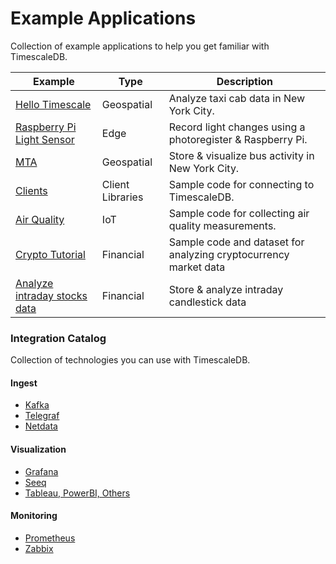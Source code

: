# Example Applications

Collection of example applications to help you get familiar with TimescaleDB.

| Example | Type | Description |
|---|---|---|
| [Hello Timescale](hello-timescale)| Geospatial | Analyze taxi cab data in New York City. |
| [Raspberry Pi Light Sensor](pi-light)| Edge | Record light changes using a photoregister & Raspberry Pi. |
| [MTA](mta) | Geospatial | Store & visualize bus activity in New York City. |
| [Clients](clients) | Client Libraries | Sample code for connecting to TimescaleDB. |
| [Air Quality](air-quality) | IoT | Sample code for collecting air quality measurements. |
| [Crypto Tutorial](https://github.com/timescale/examples/tree/master/crypto_tutorial) | Financial | Sample code and dataset for analyzing cryptocurrency market data|
| [Analyze intraday stocks data](analyze-intraday-stocks) | Financial | Store & analyze intraday candlestick data



### Integration Catalog

Collection of technologies you can use with TimescaleDB.


#### Ingest

- [Kafka](https://streamsets.com/blog/ingesting-data-apache-kafka-timescaledb/)
- [Telegraf](https://docs.timescale.com/latest/tutorials/telegraf-output-plugin)
- [Netdata](https://github.com/mahlonsmith/netdata-timescale-relay)

#### Visualization

- [Grafana](https://docs.timescale.com/latest/using-timescaledb/visualizing-data#grafana)
- [Seeq](https://seeq12.atlassian.net/wiki/spaces/KB/pages/376963207/SQL+Connection+Configuration#SQLConnectionConfiguration-TimescaleDB)
- [Tableau, PowerBI, Others](https://docs.timescale.com/latest/using-timescaledb/visualizing-data#other-viz-tools)

#### Monitoring

- [Prometheus](https://docs.timescale.com/latest/tutorials/prometheus-adapter)
- [Zabbix](https://support.zabbix.com/browse/ZBXNEXT-4868)
